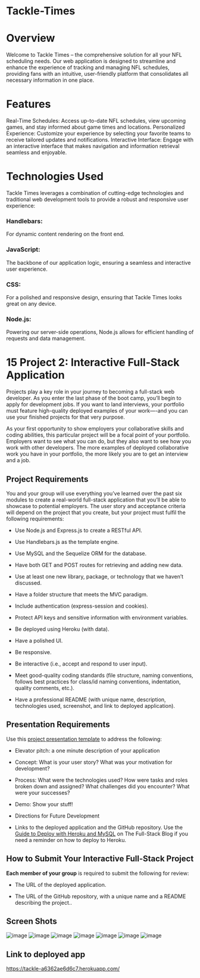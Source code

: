 # Tackle-Times
# Overview
Welcome to Tackle Times – the comprehensive solution for all your NFL scheduling needs. Our web application is designed to streamline and enhance the experience of tracking and managing NFL schedules, providing fans with an intuitive, user-friendly platform that consolidates all necessary information in one place.

# Features
Real-Time Schedules: Access up-to-date NFL schedules, view upcoming games, and stay informed about game times and locations.
Personalized Experience: Customize your experience by selecting your favorite teams to receive tailored updates and notifications.
Interactive Interface: Engage with an interactive interface that makes navigation and information retrieval seamless and enjoyable.

# Technologies Used
Tackle Times leverages a combination of cutting-edge technologies and traditional web development tools to provide a robust and responsive user experience:

### Handlebars:  
For dynamic content rendering on the front end.
### JavaScript: 
The backbone of our application logic, ensuring a seamless and interactive user experience.
### CSS: 
For a polished and responsive design, ensuring that Tackle Times looks great on any device.
### Node.js: 
Powering our server-side operations, Node.js allows for efficient handling of requests and data management.

# 15 Project 2: Interactive Full-Stack Application

Projects play a key role in your journey to becoming a full-stack web developer. As you enter the last phase of the boot camp, you’ll begin to apply for development jobs. If you want to land interviews, your portfolio must feature high-quality deployed examples of your work—-and you can use your finished projects for that very purpose.

As your first opportunity to show employers your collaborative skills and coding abilities, this particular project will be a focal point of your portfolio. Employers want to see what you can do, but they also want to see how you work with other developers. The more examples of deployed collaborative work you have in your portfolio, the more likely you are to get an interview and a job.

## Project Requirements

You and your group will use everything you’ve learned over the past six modules to create a real-world full-stack application that you’ll be able to showcase to potential employers. The user story and acceptance criteria will depend on the project that you create, but your project must fulfil the following requirements:

* Use Node.js and Express.js to create a RESTful API.

* Use Handlebars.js as the template engine.

* Use MySQL and the Sequelize ORM for the database.

* Have both GET and POST routes for retrieving and adding new data.

* Use at least one new library, package, or technology that we haven’t discussed.

* Have a folder structure that meets the MVC paradigm.

* Include authentication (express-session and cookies).

* Protect API keys and sensitive information with environment variables.

* Be deployed using Heroku (with data).

* Have a polished UI.

* Be responsive.

* Be interactive (i.e., accept and respond to user input).

* Meet good-quality coding standards (file structure, naming conventions, follows best practices for class/id naming conventions, indentation, quality comments, etc.).

* Have a professional README (with unique name, description, technologies used, screenshot, and link to deployed application).

## Presentation Requirements

Use this [project presentation template](https://docs.google.com/presentation/d/10QaO9KH8HtUXj__81ve0SZcpO5DbMbqqQr4iPpbwKks/edit?usp=sharing) to address the following: 

* Elevator pitch: a one minute description of your application

* Concept: What is your user story? What was your motivation for development?

* Process: What were the technologies used? How were tasks and roles broken down and assigned? What challenges did you encounter? What were your successes?

* Demo: Show your stuff!

* Directions for Future Development

* Links to the deployed application and the GitHub repository. Use the [Guide to Deploy with Heroku and MySQL](https://coding-boot-camp.github.io/full-stack/heroku/deploy-with-heroku-and-mysql) on The Full-Stack Blog if you need a reminder on how to deploy to Heroku.

## How to Submit Your Interactive Full-Stack Project

**Each member of your group** is required to submit the following for review:

* The URL of the deployed application.

* The URL of the GitHub repository, with a unique name and a README describing the project..



## Screen Shots

![image](https://github.com/Trevis-Williams/pre-work-study-guide/assets/135195221/6b6f8ee5-d4a8-47ac-bf97-70b8e82a3fd2)
![image](https://github.com/Trevis-Williams/pre-work-study-guide/assets/135195221/39b65f8d-205d-4785-96b4-a9be7a6e5c8e)
![image](https://github.com/Trevis-Williams/pre-work-study-guide/assets/135195221/f1ad0825-e56f-4743-85ca-08092dde47dc)
![image](https://github.com/Trevis-Williams/pre-work-study-guide/assets/135195221/9b189061-ec8e-40cf-ada8-aa6a196c6dc2)
![image](https://github.com/Trevis-Williams/pre-work-study-guide/assets/135195221/bda97941-9cce-4ab2-826f-d051433d026b)
![image](https://github.com/Trevis-Williams/pre-work-study-guide/assets/135195221/2115c64a-1296-4464-942a-5e38ca806bfa)
![image](https://github.com/Trevis-Williams/pre-work-study-guide/assets/135195221/fdfabcdf-e389-4150-a7be-4bf2842b9ffe)

## Link to deployed app

https://tackle-a6362ae6d6c7.herokuapp.com/

